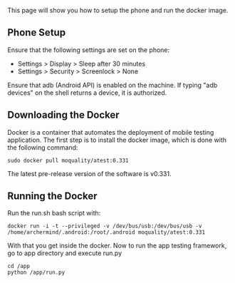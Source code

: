 This page will show you how to setup the phone and run the docker image.

## Phone Setup

Ensure that the following settings are set on the phone:

* Settings &gt; Display &gt; Sleep after 30 minutes
* Settings &gt; Security &gt; Screenlock &gt; None

Ensure that adb \(Android API\) is enabled on the machine. If typing "adb devices" on the shell returns a device, it is authorized.

## Downloading the Docker

Docker is a container that automates the deployment of mobile testing application. The first step is to install the docker image, which is done with the following command:

```
sudo docker pull moquality/atest:0.331
```

The latest pre-release version of the software is v0.331.

## Running the Docker

Run the run.sh bash script with:

```
docker run -i -t --privileged -v /dev/bus/usb:/dev/bus/usb -v /home/archermind/.android:/root/.android moquality/atest:0.331
```

With that you get inside the docker. Now to run the app testing framework, go to app directory and execute run.py

```
cd /app
python /app/run.py
```

### 



